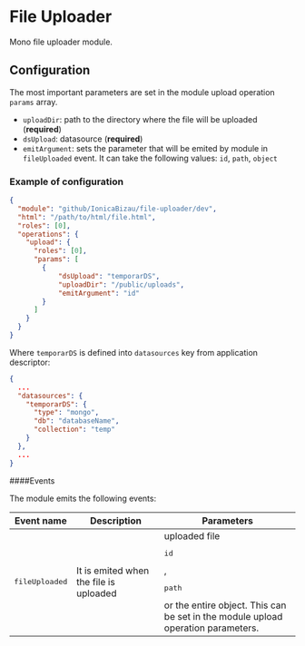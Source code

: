 File Uploader
=============

Mono file uploader module.

## Configuration

The most important parameters are set in the module upload operation `params` array.

 - `uploadDir`: path to the directory where the file will be uploaded (**required**)
 - `dsUpload`: datasource (**required**)
 - `emitArgument`: sets the parameter that will be emited by module in `fileUploaded` event. It can take the following values: `id`, `path`, `object`

### Example of configuration

```JSON
{
  "module": "github/IonicaBizau/file-uploader/dev",
  "html": "/path/to/html/file.html",
  "roles": [0],
  "operations": {
    "upload": {
      "roles": [0],
      "params": [
        {
            "dsUpload": "temporarDS",
            "uploadDir": "/public/uploads",
            "emitArgument": "id"
        }
      ]
    }
  }
}
```

Where `temporarDS` is defined into `datasources` key from application descriptor:

```JSON
{
  ...
  "datasources": {
    "temporarDS": {
      "type": "mongo",
      "db": "databaseName",
      "collection": "temp"
    }
  },
  ...
}
```

####Events

The module emits the following events:

<table>
    <thead>
        <th>Event name</th>
        <th>Description</th>
        <th>Parameters</th>
    </thead>
    <tbody>
        <td><pre>fileUploaded</pre></td>
        <td>It is emited when the file is uploaded</td>
        <td>uploaded file <pre>id</pre>, <pre>path</pre> or the entire object. This can be set in the module upload operation parameters.</td>
    </tbody>
</table>
